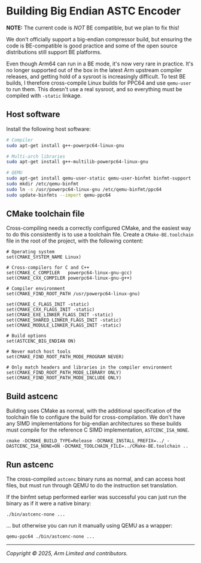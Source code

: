 # Building Big Endian ASTC Encoder

**NOTE:** The current code is _NOT_ BE compatible, but we plan to fix this!

We don't officially support a big-endian compressor build, but ensuring the
code is BE-compatible is good practice and some of the open source
distributions still support BE platforms.

Even though Arm64 can run in a BE mode, it's now very rare in practice. It's no
longer supported out of the box in the latest Arm upstream compiler releases,
and getting hold of a sysroot is increasingly difficult. To test BE builds, I
therefore cross-compile Linux builds for PPC64 and use `qemu-user` to run
them. This doesn't use a real sysroot, and so everything must be compiled with
`-static` linkage.

## Host software

Install the following host software:

```bash
# Compiler
sudo apt-get install g++-powerpc64-linux-gnu

# Multi-arch libraries
sudo apt-get install g++-multilib-powerpc64-linux-gnu

# QEMU
sudo apt-get install qemu-user-static qemu-user-binfmt binfmt-support
sudo mkdir /etc/qemu-binfmt
sudo ln -s /usr/powerpc64-linux-gnu /etc/qemu-binfmt/ppc64
sudo update-binfmts --import qemu-ppc64
```

## CMake toolchain file

Cross-compiling needs a correctly configured CMake, and the easiest way to
do this consistently is to use a toolchain file. Create a `CMake-BE.toolchain`
file in the root of the project, with the following content:

```
# Operating system
set(CMAKE_SYSTEM_NAME Linux)

# Cross-compilers for C and C++
set(CMAKE_C_COMPILER   powerpc64-linux-gnu-gcc)
set(CMAKE_CXX_COMPILER powerpc64-linux-gnu-g++)

# Compiler environment
set(CMAKE_FIND_ROOT_PATH /usr/powerpc64-linux-gnu)

set(CMAKE_C_FLAGS_INIT -static)
set(CMAKE_CXX_FLAGS_INIT -static)
set(CMAKE_EXE_LINKER_FLAGS_INIT -static)
set(CMAKE_SHARED_LINKER_FLAGS_INIT -static)
set(CMAKE_MODULE_LINKER_FLAGS_INIT -static)

# Build options
set(ASTCENC_BIG_ENDIAN ON)

# Never match host tools
set(CMAKE_FIND_ROOT_PATH_MODE_PROGRAM NEVER)

# Only match headers and libraries in the compiler environment
set(CMAKE_FIND_ROOT_PATH_MODE_LIBRARY ONLY)
set(CMAKE_FIND_ROOT_PATH_MODE_INCLUDE ONLY)
```

## Build astcenc

Building uses CMake as normal, with the additional specification of the
toolchain file to configure the build for cross-compilation. We don't have any
SIMD implementations for big-endian architectures so these builds must compile
for the reference C SIMD implementation, `ASTCENC_ISA_NONE`.

```
cmake -DCMAKE_BUILD_TYPE=Release -DCMAKE_INSTALL_PREFIX=../ -DASTCENC_ISA_NONE=ON -DCMAKE_TOOLCHAIN_FILE=../CMake-BE.toolchain ..
```

## Run astcenc

The cross-compiled `astcenc` binary runs as normal, and can access host files,
but must run through QEMU to do the instruction set translation.

If the binfmt setup performed earlier was successful you can just run the
binary as if it were a native binary:

```
./bin/astcenc-none ...
```

... but otherwise you can run it manually using QEMU as a wrapper:

```
qemu-ppc64 ./bin/astcenc-none ...
```

- - -

_Copyright © 2025, Arm Limited and contributors._
